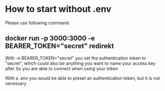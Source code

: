 # How to start without .env

Please use following command:
## docker run  -p 3000:3000 -e BEARER_TOKEN="secret" redirekt

With -e BEARER_TOKEN="secret" you set the authentication token to "secret", which could also be anything you want to name your access key after
So you are able to connect when using your token

With a .env you would be able to preset an authentication token, but it is not necessary
